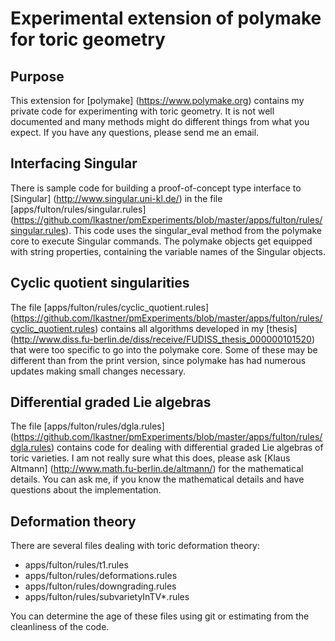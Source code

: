 # Experimental extension of polymake for toric geometry

## Purpose
This extension for [polymake] (https://www.polymake.org) contains my private
code for experimenting with toric geometry. It is not well documented and many
methods might do different things from what you expect. If you have any
questions, please send me an email.


## Interfacing Singular
There is sample code for building a proof-of-concept type interface to
[Singular] (http://www.singular.uni-kl.de/) in the file
[apps/fulton/rules/singular.rules]
(https://github.com/lkastner/pmExperiments/blob/master/apps/fulton/rules/singular.rules).
This code uses the singular_eval method from the polymake core to execute
Singular commands. The polymake objects get equipped with string properties,
containing the variable names of the Singular objects.

## Cyclic quotient singularities
The file [apps/fulton/rules/cyclic_quotient.rules]
(https://github.com/lkastner/pmExperiments/blob/master/apps/fulton/rules/cyclic_quotient.rules)
contains all algorithms developed in my [thesis]
(http://www.diss.fu-berlin.de/diss/receive/FUDISS_thesis_000000101520) that
were too specific to go into the polymake core. Some of these may be different
than from the print version, since polymake has had numerous updates making
small changes necessary.

## Differential graded Lie algebras
The file [apps/fulton/rules/dgla.rules]
(https://github.com/lkastner/pmExperiments/blob/master/apps/fulton/rules/dgla.rules)
contains code for dealing with differential graded Lie algebras of toric
varieties. I am not really sure what this does, please ask [Klaus Altmann]
(http://www.math.fu-berlin.de/altmann/) for the mathematical details. You can
ask me, if you know the mathematical details and have questions about the
implementation. 

## Deformation theory
There are several files dealing with toric deformation theory:

* apps/fulton/rules/t1.rules
* apps/fulton/rules/deformations.rules
* apps/fulton/rules/downgrading.rules
* apps/fulton/rules/subvarietyInTV\*.rules

You can determine the age of these files using git or estimating from the
cleanliness of the code.

